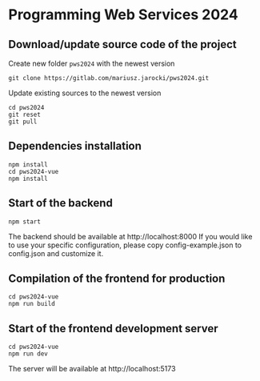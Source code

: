 # Programming Web Services 2024

## Download/update source code of the project

Create new folder ``pws2024`` with the newest version
```
git clone https://gitlab.com/mariusz.jarocki/pws2024.git
```
Update existing sources to the newest version
```
cd pws2024
git reset
git pull
```

## Dependencies installation
```
npm install
cd pws2024-vue
npm install
```

## Start of the backend
```
npm start
```
The backend should be available at http://localhost:8000
If you would like to use your specific configuration, please copy config-example.json to config.json and customize it.

## Compilation of the frontend for production
```
cd pws2024-vue
npm run build
```

## Start of the frontend development server
```
cd pws2024-vue
npm run dev
```
The server will be available at http://localhost:5173